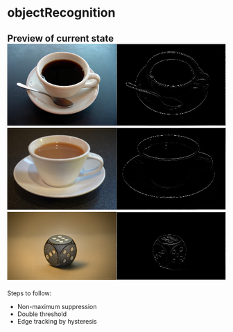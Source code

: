 # objectRecognition
Preview of current state
![Preview](/beforeAndAfter.png)
![Preview](/beforeAndAfter_2.png)
![Preview](/beforeAndAfter_3.png)
---

Steps to follow:
* Non-maximum suppression
* Double threshold
* Edge tracking by hysteresis
